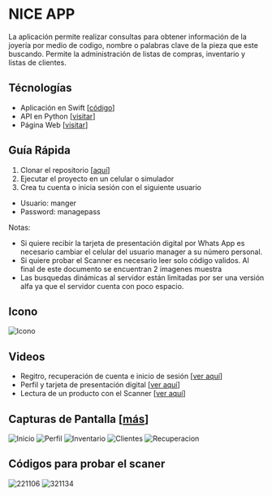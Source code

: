 # NICE APP

La aplicación permite realizar consultas para obtener información de la joyería por medio de codigo, nombre o palabras clave de la pieza que este buscando.
Permite la administración de listas de compras, inventario y listas de clientes.

## Técnologías
* Aplicación en Swift [[código](https://github.com/mglacayo07/niceapp)]
* API en Python [[visitar](https://api4ein.niceapp.com.mx/)]
* Página Web [[visitar](https://ein.niceapp.com.mx/)]

## Guía Rápida

1. Clonar el repositorio [[aquí](https://github.com/mglacayo07/niceapp)]
2. Ejecutar el proyecto en un celular o simulador
3. Crea tu cuenta o inicia sesión con el siguiente usuario 
* Usuario: manger
* Password: managepass

Notas: 
* Si quiere recibir la tarjeta de presentación digital por Whats App es necesario cambiar el celular del usuario manager a su número personal.
* Si quiere probar el Scanner es necesario leer solo código validos. Al final de este documento se encuentran 2 imagenes muestra
* Las busquedas dinámicas al servidor están limitadas por ser una versión alfa ya que el servidor cuenta con poco espacio.

## Icono

![Icono](https://github.com/mglacayo07/niceapp-documentation/blob/main/img/icono.png)

## Videos

* Regitro, recuperación de cuenta e inicio de sesión [[ver aquí](https://youtu.be/1Hd2kmaJWIw)]
* Perfil y tarjeta de presentación digital [[ver aquí](https://youtu.be/Ze_9aFWA0Dg)]
* Lectura de un producto con el Scanner [[ver aquí](https://youtu.be/Y8NT_h3EX6Y)]

## Capturas de Pantalla [[más](https://github.com/mglacayo07/niceapp-documentation/tree/main/img/capturas)]

![Inicio](https://github.com/mglacayo07/niceapp-documentation/blob/main/img/capturas/Inicio.png)
![Perfil](https://github.com/mglacayo07/niceapp-documentation/blob/main/img/capturas/perfil.png)
![Inventario](https://github.com/mglacayo07/niceapp-documentation/blob/main/img/capturas/inventario.png)
![Clientes](https://github.com/mglacayo07/niceapp-documentation/blob/main/img/capturas/borrar2.png)
![Recuperacion](https://github.com/mglacayo07/niceapp-documentation/blob/main/img/capturas/recuperacion.png)

## Códigos para probar el scaner

![221106](https://github.com/mglacayo07/niceapp-documentation/blob/main/img/codigos/IMG_7598.jpg)
![321134](https://github.com/mglacayo07/niceapp-documentation/blob/main/img/codigos/IMG_7599.jpg)
